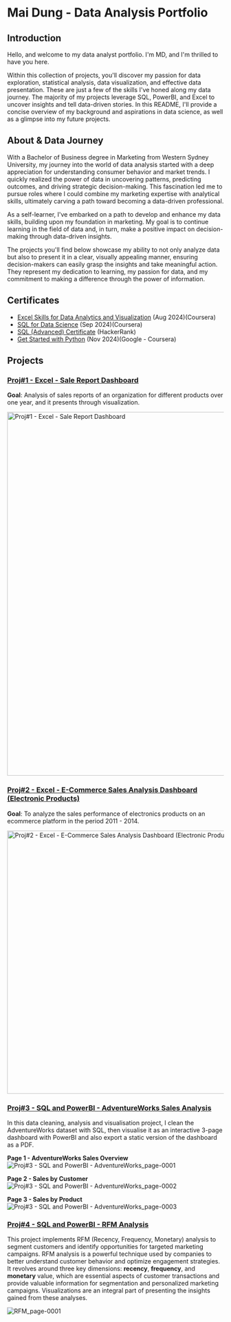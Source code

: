 # Mai Dung - Data Analysis Portfolio
## Introduction
Hello, and welcome to my data analyst portfolio. I'm MD, and I'm thrilled to have you here.

Within this collection of projects, you'll discover my passion for data exploration, statistical analysis, data visualization, and effective data presentation. These are just a few of the skills I've honed along my data journey. The majority of my projects leverage SQL, PowerBI, and Excel to uncover insights and tell data-driven stories. In this README, I'll provide a concise overview of my background and aspirations in data science, as well as a glimpse into my future projects.

## About & Data Journey
With a Bachelor of Business degree in Marketing from Western Sydney University, my journey into the world of data analysis started with a deep appreciation for understanding consumer behavior and market trends. I quickly realized the power of data in uncovering patterns, predicting outcomes, and driving strategic decision-making. This fascination led me to pursue roles where I could combine my marketing expertise with analytical skills, ultimately carving a path toward becoming a data-driven professional.

As a self-learner, I've embarked on a path to develop and enhance my data skills, building upon my foundation in marketing. My goal is to continue learning in the field of data and, in turn, make a positive impact on decision-making through data-driven insights.

The projects you'll find below showcase my ability to not only analyze data but also to present it in a clear, visually appealing manner, ensuring decision-makers can easily grasp the insights and take meaningful action. They represent my dedication to learning, my passion for data, and my commitment to making a difference through the power of information.

## Certificates
* [Excel Skills for Data Analytics and Visualization](https://www.coursera.org/account/accomplishments/specialization/HFE4M8YWI0XV) (Aug 2024)(Coursera)
* [SQL for Data Science](https://www.coursera.org/account/accomplishments/records/8S6C9EM1TBI2) (Sep 2024)(Coursera)
* [SQL (Advanced) Certificate](https://www.hackerrank.com/certificates/ab0baeea5bec) (HackerRank) 
* [Get Started with Python](https://www.coursera.org/account/accomplishments/verify/PWQAJ3Z9C32X) (Nov 2024)(Google - Coursera) 

## Projects
### [Proj#1 - Excel - Sale Report Dashboard](https://github.com/mtdzzz/MD-Data-Analysis-Portfolio/tree/main/Proj%231%20-%20Excel%20-%20Sale%20Report%20Dashboard)
**Goal**: Analysis of sales reports of an organization for different products over one year, and it presents through visualization.

<img width="846" alt="Proj#1 - Excel - Sale Report Dashboard" src="https://github.com/user-attachments/assets/d4ff37c8-4bf7-4688-a819-d29b2784b6b8" />


### [Proj#2 - Excel -  E-Commerce Sales Analysis Dashboard (Electronic Products)](https://github.com/mtdzzz/MD-Data-Analysis-Portfolio/tree/main/Proj%232%20-%20Excel%20-%20E-Commerce%20Sales%20Analysis%20Dashboard%20(Electronic%20Products)) 
**Goal**: To analyze the sales performance of electronics products on an ecommerce platform in the period 2011 - 2014. 

<img width="612" alt="Proj#2 - Excel - E-Commerce Sales Analysis Dashboard (Electronic Products)" src="https://github.com/user-attachments/assets/96153420-80c3-4752-9361-04784caccbb8" />



### [Proj#3 - SQL and PowerBI - AdventureWorks Sales Analysis](https://github.com/mtdzzz/MD-Data-Analysis-Portfolio/tree/main/Proj%233%20-%20SQL%20and%20PowerBI%20-%20AdventureWorks)
In this data cleaning, analysis and visualisation project, I clean the AdventureWorks dataset with SQL, then visualise it as an interactive 3-page dashboard with PowerBI and also export a static version of the dashboard as a PDF. 

**Page 1 - AdventureWorks Sales Overview**
![Proj#3 - SQL and PowerBI - AdventureWorks_page-0001](https://github.com/user-attachments/assets/e881717e-df26-4183-b6e8-4721bd1f2ad4)

**Page 2 - Sales by Customer**
![Proj#3 - SQL and PowerBI - AdventureWorks_page-0002](https://github.com/user-attachments/assets/140da55c-e6cd-42fd-a3da-eb7da1d92da6)

**Page 3 - Sales by Product**
![Proj#3 - SQL and PowerBI - AdventureWorks_page-0003](https://github.com/user-attachments/assets/3eccde0a-4fb1-4e9a-a65e-bc2b9d447858)


### [Proj#4 - SQL and PowerBI - RFM Analysis ](https://github.com/mtdzzz/MD-Data-Analysis-Portfolio/tree/main/Proj%234%20-%20SQL%20and%20PowerBI%20-%20RFM%20Analysis)
This project implements RFM (Recency, Frequency, Monetary) analysis to segment customers and identify opportunities for targeted marketing campaigns. RFM analysis is a powerful technique used by companies to better understand customer behavior and optimize engagement strategies. It revolves around three key dimensions: **recency**, **frequency**, and **monetary** value, which are essential aspects of customer transactions and provide valuable information for segmentation and personalized marketing campaigns. Visualizations are an integral part of presenting the insights gained from these analyses.

![RFM_page-0001](https://github.com/user-attachments/assets/5170f0fb-1f32-458e-a2c3-ff30f1e4d06b)

